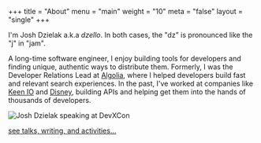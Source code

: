 +++
title = "About"
menu = "main"
weight = "10"
meta = "false"
layout = "single"
+++

I'm Josh Dzielak a.k.a *dzello*. In both cases, the "dz" is pronounced like the "j" in "jam".

A long-time software engineer, I enjoy building tools for developers and finding unique, authentic ways to distribute them. Formerly, I was the Developer Relations Lead at [Algolia](https://algolia.com/), where I helped developers build fast and relevant search experiences. In the past, I've worked at companies like [Keen IO](https://keen.io/) and [Disney](https://github.com/disney), building APIs and helping get them into the hands of thousands of developers.

![](/images/josh-dzielak-devxcon.jpg "Josh Dzielak speaking at DevXCon")

[see talks, writing, and activities...](/work/)
